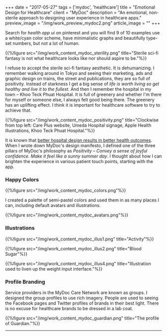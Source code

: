 +++
date = "2017-05-27"
tags = ['mydoc', 'healthcare']
title = "Emotional Design for Healthcare"
client = "MyDoc"
description = "An emotional, non-sterile approach to designing user experience in healthcare apps."
preview_image = "/img/work_preview_mydoc2.png"
article_image = ""
+++

Search for _health app ui_ on pinterest and you will find 9 of 10 examples use a white/cyan color scheme, have minimalistic graphs and beautifully type-set numbers, but not a lot of human.

{{%figure src="/img/work_content_mydoc_sterility.png" title="Sterile sci-fi fantasy is not what healthcare looks like nor should aspire to be."%}}

I refuse to accept the sterile sci-fi fantasy aesthetic. It is dehumanizing. I remember walking around in Tokyo and seeing their marketing, ads and graphic design on trains, the street and publications, they are so full of positivity. Instead of starkness I get a big sense of _life is worth living so get healthy and live it to the fullest_. And then I remember the hospital in my town – Khoo Teck Phuat Hospital. It is full of greenery and whether I'm there for myself or someone else, I always felt good being there. The greenery has an uplifting effect. I think it is important for healthcare software to try to achieve that.

{{%figure src="/img/work_content_mydoc_positivity.png" title="Clockwise from top left: Care Plus website, Umeda Hospital signage, Apple Health illustrations, Khoo Teck Phuat Hospital."%}}

It is known that [better hospital design results in better health outcomes](https://hbr.org/2015/10/better-healing-from-better-hospital-design). When I wrote down MyDoc's design manifesto, I defined one of the three pillars of MyDoc's philosophy as _Positivity – Convey a sense of joyful confidence. Make it feel like a sunny summer day_. I thought about how I can brighten the experience in various patient touch points, starting with the app.

### Happy Colors

{{%figure src="/img/work_content_mydoc_colors.png"%}}

I created a palette of semi-pastel colors and used them in as many places I can, including default avatars and illustrations.

{{%figure src="/img/work_content_mydoc_avatars.png"%}}

### Illustrations

{{%figure src="/img/work_content_mydoc_illus1.png" title="Activity"%}}

{{%figure src="/img/work_content_mydoc_illus2.png" title="Blood Sugar"%}}

{{%figure src="/img/work_content_mydoc_illus4.png" title="Illustration used to liven up the weight input interface."%}}

### Profile Branding

Service providers in the MyDoc Care Network are known as groups. I designed the group profiles to use rich imagery. People are used to seeing the Facebook pages and Twitter profiles of brands in their best light. There is no excuse for healthcare brands to be dressed in a lab coat.

{{%figure src="/img/work_content_mydoc_guardian.png" title="The profile of Guardian."%}}

---